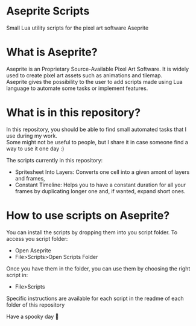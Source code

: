 # Aseprite Scripts
Small Lua utility scripts for the pixel art software Aseprite

# What is Aseprite?
Aseprite is an Proprietary Source-Available Pixel Art Software. It is widely used to create pixel art assets such as animations and tilemap.  
Aseprite gives the possibility to the user to add scripts made using Lua language to automate some tasks or implement features.

# What is in this repository?
In this repository, you should be able to find small automated tasks that I use during my work.  
Some might not be useful to people, but I share it in case someone find a way to use it one day :)  
  
The scripts currently in this repository:
- Spritesheet Into Layers: Converts one cell into a given amont of layers and frames,
- Constant Timeline: Helps you to have a constant duration for all your frames by duplicating longer one and, if wanted, expand short ones.

# How to use scripts on Aseprite?
You can install the scripts by dropping them into you script folder. To access you script folder:
- Open Aseprite
- File>Scripts>Open Scripts Folder

Once you have them in the folder, you can use them by choosing the right script in:
- File>Scripts

Specific instructions are available for each script in the readme of each folder of this repository

Have a spooky day 🎃